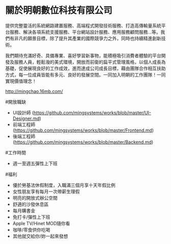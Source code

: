 # 關於明朝數位科技有限公司

提供完整靈活的系統網路建置服務、高端程式開發技術服務、打造高傳輸量系統平台服務、解決各項系統支援服務、平台網站設計服務、應用服務顧問服務…等。我們有非凡的願景目標，除了提升其產業的國際競爭力之外，同時也持續精進創新技術。

我們期待充滿好奇、具備專業、喜好學習新事物，能積極吸引消費者體驗的平台開發及服務人員，輕鬆潑的美式環境，開放而前衛的扁平式管理風格，以個人成長為基礎，促使展現良好的工作成效，進而達成公司成長目標，藉由團隊合作相互扶助方式，每一位成員皆能有多元、良好的發展空間。一同加入明朝的工作團隊！一同實現價值理念！

http://mingchao.16mb.com/

#開放職缺
- UI設計師 (https://github.com/mingsystems/works/blob/master/UI-Designer.md)
- 前端工程師 (https://github.com/mingsystems/works/blob/master/Frontend.md)
- 後端工程師 (https://github.com/mingsystems/works/blob/master/Backend.md)

#工作時間
- 週一至週五彈性上下班

#福利
- 優於勞基法休假制度，入職滿三個月享十天年假比例
- 女性朋友享有每月一次帶薪生理假
- 明亮的開放式辦公空間
- 舒適的沙發休息區
- 每月購書金
- 免打卡/彈性上下班
- Apple TV/Hinet MOD隨你看
- 咖啡/零食供你吃喝
- 其他就交給你/妳一起來發想



